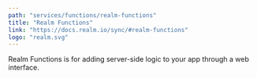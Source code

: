 ```yaml
---
path: "services/functions/realm-functions"
title: "Realm Functions"
link: "https://docs.realm.io/sync/#realm-functions"
logo: "realm.svg"
---
```


Realm Functions is for adding server-side logic to your app through a web interface.
